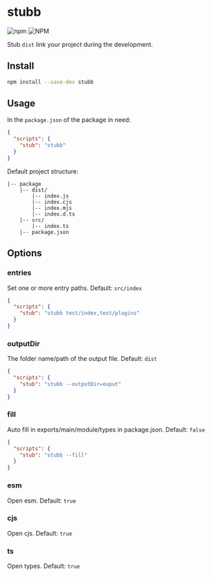 # stubb

![npm](https://img.shields.io/npm/v/stubb)
![NPM](https://img.shields.io/npm/l/stubb)

Stub ```dist``` link your project during the development.

## Install

```bash
npm install --save-dev stubb
```

## Usage

In the ```package.json``` of the package in need:

```json
{
  "scripts": {
    "stub": "stubb"
  }
}
```

Default project structure:

```
|-- package
    |-- dist/
        |-- index.js
        |-- index.cjs
        |-- index.mjs
        |-- index.d.ts
    |-- src/
        |-- index.ts
    |-- package.json
```

## Options

### entries

Set one or more entry paths. Default: ```src/index```

```json
{
  "scripts": {
    "stub": "stubb test/index,test/plugins"
  }
}
```

### outputDir

The folder name/path of the output file. Default: ```dist```

```json
{
  "scripts": {
    "stub": "stubb --outputDir=ouput"
  }
}
```

### fill

Auto fill in exports/main/module/types in package.json. Default: ```false```

```json
{
  "scripts": {
    "stub": "stubb --fill"
  }
}
```

### esm

Open esm. Default: ```true```

### cjs

Open cjs. Default: ```true```

### ts

Open types. Default: ```true```
